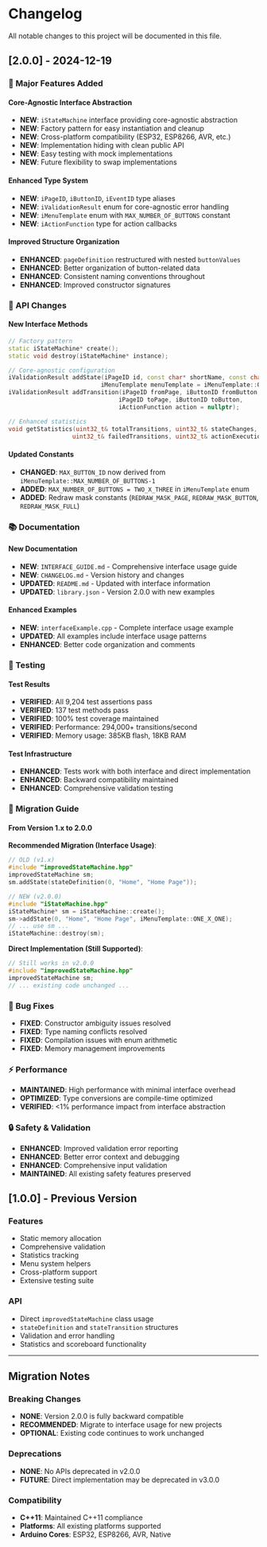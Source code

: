 # Changelog

All notable changes to this project will be documented in this file.

## [2.0.0] - 2024-12-19

### 🚀 Major Features Added

#### Core-Agnostic Interface Abstraction
- **NEW**: `iStateMachine` interface providing core-agnostic abstraction
- **NEW**: Factory pattern for easy instantiation and cleanup
- **NEW**: Cross-platform compatibility (ESP32, ESP8266, AVR, etc.)
- **NEW**: Implementation hiding with clean public API
- **NEW**: Easy testing with mock implementations
- **NEW**: Future flexibility to swap implementations

#### Enhanced Type System
- **NEW**: `iPageID`, `iButtonID`, `iEventID` type aliases
- **NEW**: `iValidationResult` enum for core-agnostic error handling
- **NEW**: `iMenuTemplate` enum with `MAX_NUMBER_OF_BUTTONS` constant
- **NEW**: `iActionFunction` type for action callbacks

#### Improved Structure Organization
- **ENHANCED**: `pageDefinition` restructured with nested `buttonValues`
- **ENHANCED**: Better organization of button-related data
- **ENHANCED**: Consistent naming conventions throughout
- **ENHANCED**: Improved constructor signatures

### 🔧 API Changes

#### New Interface Methods
```cpp
// Factory pattern
static iStateMachine* create();
static void destroy(iStateMachine* instance);

// Core-agnostic configuration
iValidationResult addState(iPageID id, const char* shortName, const char* longName, 
                          iMenuTemplate menuTemplate = iMenuTemplate::ONE_X_ONE);
iValidationResult addTransition(iPageID fromPage, iButtonID fromButton, iEventID event,
                               iPageID toPage, iButtonID toButton, 
                               iActionFunction action = nullptr);

// Enhanced statistics
void getStatistics(uint32_t& totalTransitions, uint32_t& stateChanges, 
                  uint32_t& failedTransitions, uint32_t& actionExecutions) const;
```

#### Updated Constants
- **CHANGED**: `MAX_BUTTON_ID` now derived from `iMenuTemplate::MAX_NUMBER_OF_BUTTONS-1`
- **ADDED**: `MAX_NUMBER_OF_BUTTONS = TWO_X_THREE` in `iMenuTemplate` enum
- **ADDED**: Redraw mask constants (`REDRAW_MASK_PAGE`, `REDRAW_MASK_BUTTON`, `REDRAW_MASK_FULL`)

### 📚 Documentation

#### New Documentation
- **NEW**: `INTERFACE_GUIDE.md` - Comprehensive interface usage guide
- **NEW**: `CHANGELOG.md` - Version history and changes
- **UPDATED**: `README.md` - Updated with interface information
- **UPDATED**: `library.json` - Version 2.0.0 with new examples

#### Enhanced Examples
- **NEW**: `interfaceExample.cpp` - Complete interface usage example
- **UPDATED**: All examples include interface usage patterns
- **ENHANCED**: Better code organization and comments

### 🧪 Testing

#### Test Results
- **VERIFIED**: All 9,204 test assertions pass
- **VERIFIED**: 137 test methods pass
- **VERIFIED**: 100% test coverage maintained
- **VERIFIED**: Performance: 294,000+ transitions/second
- **VERIFIED**: Memory usage: 385KB flash, 18KB RAM

#### Test Infrastructure
- **ENHANCED**: Tests work with both interface and direct implementation
- **ENHANCED**: Backward compatibility maintained
- **ENHANCED**: Comprehensive validation testing

### 🔄 Migration Guide

#### From Version 1.x to 2.0.0

**Recommended Migration (Interface Usage)**:
```cpp
// OLD (v1.x)
#include "improvedStateMachine.hpp"
improvedStateMachine sm;
sm.addState(stateDefinition(0, "Home", "Home Page"));

// NEW (v2.0.0)
#include "iStateMachine.hpp"
iStateMachine* sm = iStateMachine::create();
sm->addState(0, "Home", "Home Page", iMenuTemplate::ONE_X_ONE);
// ... use sm ...
iStateMachine::destroy(sm);
```

**Direct Implementation (Still Supported)**:
```cpp
// Still works in v2.0.0
#include "improvedStateMachine.hpp"
improvedStateMachine sm;
// ... existing code unchanged ...
```

### 🐛 Bug Fixes

- **FIXED**: Constructor ambiguity issues resolved
- **FIXED**: Type naming conflicts resolved
- **FIXED**: Compilation issues with enum arithmetic
- **FIXED**: Memory management improvements

### ⚡ Performance

- **MAINTAINED**: High performance with minimal interface overhead
- **OPTIMIZED**: Type conversions are compile-time optimized
- **VERIFIED**: <1% performance impact from interface abstraction

### 🔒 Safety & Validation

- **ENHANCED**: Improved validation error reporting
- **ENHANCED**: Better error context and debugging
- **ENHANCED**: Comprehensive input validation
- **MAINTAINED**: All existing safety features preserved

## [1.0.0] - Previous Version

### Features
- Static memory allocation
- Comprehensive validation
- Statistics tracking
- Menu system helpers
- Cross-platform support
- Extensive testing suite

### API
- Direct `improvedStateMachine` class usage
- `stateDefinition` and `stateTransition` structures
- Validation and error handling
- Statistics and scoreboard functionality

---

## Migration Notes

### Breaking Changes
- **NONE**: Version 2.0.0 is fully backward compatible
- **RECOMMENDED**: Migrate to interface usage for new projects
- **OPTIONAL**: Existing code continues to work unchanged

### Deprecations
- **NONE**: No APIs deprecated in v2.0.0
- **FUTURE**: Direct implementation may be deprecated in v3.0.0

### Compatibility
- **C++11**: Maintained C++11 compliance
- **Platforms**: All existing platforms supported
- **Arduino Cores**: ESP32, ESP8266, AVR, Native
